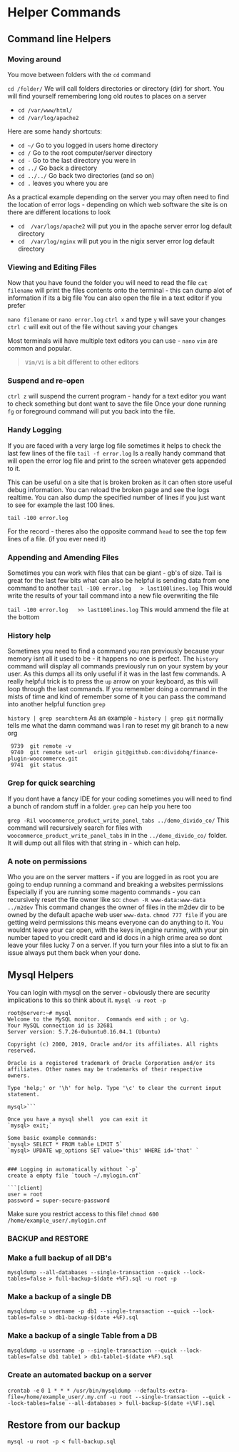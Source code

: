 # Helper Commands

## Command line Helpers

### Moving around
You move between folders with the `cd` command

`cd /folder/`
We will call folders directories or directory (dir) for short.
You will find yourself remembering long old routes to places on a server

- `cd /var/www/html/`
- `cd /var/log/apache2`

Here are some handy shortcuts:
- `cd ~/` Go to you logged in users home directory
- `cd /` Go to the root computer/server directory
- `cd -` Go to the last directory you were in
- `cd ../` Go back a directory
- `cd ../../` Go back two directories (and so on)
- `cd .` leaves you where you are

As a practical example depending on the server you may often need to find the location of error logs - depending on which web software the site is on there are different locations to look
- `cd  /var/logs/apache2` will put you in the apache server error log default directory
- `cd  /var/log/nginx` will put you in the nigix server error log default directory

### Viewing and Editing Files

Now that you have found the folder you will need to read the file
`cat filename` will print the files contents onto the terminal - this can dump alot of information if its a big file
You can also open the file in a text editor if you prefer

`nano filename` or `nano error.log`
`ctrl x` and type `y` will save your changes
`ctrl c` will exit out of the file without saving your changes

Most terminals will have multiple text editors you can use - `nano` `vim` are common and popular.
> `Vim/Vi` is a bit different to other editors

### Suspend and re-open
`ctrl z` will suspend the current program - handy for a text editor you want to check something but dont want to save the file
Once your done running `fg` or foreground command will put you back into the file.

### Handy Logging

If you are faced with a very large log file sometimes it helps to check the last few lines of the file
`tail -f error.log` Is a really handy command that will open the error log file and print to the screen whatever gets appended to it.

This can be useful on a site that is broken broken as it can often store useful debug information. You can reload the broken page and see the logs realtime.
You can also dump the specified number of lines if you just want to see for example the last 100 lines.

`tail -100 error.log`

For the record  - theres also the opposite command `head` to see the top few lines of a file. (if you ever need it)

### Appending and Amending Files

Sometimes you can work with files that can be giant - gb's of size. Tail is great for the last few bits what can also be helpful is sending data from one command to another
`tail -100 error.log   > last100lines.log`
This would write the results of your tail command into a new file overwriting the file 

`tail -100 error.log   >> last100lines.log` 
This would ammend the file at the bottom

### History help

Sometimes you need to find a command you ran previously because your memory isnt all it used to be - it happens no one is perfect.
The `history` command will display all commands previously run on your system by your user.
As this dumps all its only useful if it was in the last few commands.
A really helpful trick is to press the `up` arrow on your keyboard, as this will loop through the last commands.
If you remember doing a command in the mists of time and kind of remember some of it you can pass the command into another helpful function `grep`

`history | grep searchterm`
As an example - 
`history | grep git` normally tells me what the damn command was I ran to reset my git branch to a new org

```
 9739  git remote -v
 9740  git remote set-url  origin git@github.com:dividohq/finance-plugin-woocommerce.git
 9741  git status
```
### Grep for quick searching

If you dont have a fancy IDE for your coding sometimes you will need to find a bunch of random stuff in a folder.
`grep` can help you here too

`grep -Ril woocommerce_product_write_panel_tabs ../demo_divido_co/`
This command will recursively search for files with `woocommerce_product_write_panel_tabs` in in the `../demo_divido_co/` folder.
It will dump out all files with that string in - which can help.

### A note on permissions

Who you are on the server matters - if you are logged in as root you are going to endup running a command and breaking a websites permissions
Especially if you are running some magento commands - you can recursively reset the file owner like so:
`chown -R www-data:www-data ../m2dev`
This command changes the owner of files in the m2dev dir to be owned by the default apache web user `www-data`.
`chmod 777 file` if you are getting weird permissions this means everyone can do anything to it.
You wouldnt leave your car open, with the keys in,engine running, with your pin number taped to you credit card and id docs in a high crime area so dont leave your files lucky 7 on a server.
If you turn your files into a slut to fix an issue always put them back when your done.


## Mysql Helpers

You can login with mysql on the server - obviously there are security implications to this so think about it.
`mysql -u root -p`

```
root@server:~# mysql
Welcome to the MySQL monitor.  Commands end with ; or \g.
Your MySQL connection id is 32681
Server version: 5.7.26-0ubuntu0.16.04.1 (Ubuntu)

Copyright (c) 2000, 2019, Oracle and/or its affiliates. All rights reserved.

Oracle is a registered trademark of Oracle Corporation and/or its
affiliates. Other names may be trademarks of their respective
owners.

Type 'help;' or '\h' for help. Type '\c' to clear the current input statement.

mysql>```

Once you have a mysql shell  you can exit it
`mysql> exit;`

Some basic example commands:
`mysql> SELECT * FROM table LIMIT 5`
`mysql> UPDATE wp_options SET value='this' WHERE id='that' `


### Logging in automatically without `-p`
create a empty file `touch ~/.mylogin.cnf`

```[client]
user = root
password = super-secure-password
```

Make sure you restrict access to this file!
`chmod 600 /home/example_user/.mylogin.cnf`

### BACKUP and RESTORE


### Make a full backup of all DB's
`mysqldump --all-databases --single-transaction --quick --lock-tables=false > full-backup-$(date +%F).sql -u root -p`
### Make a backup of a single DB
`mysqldump -u username -p db1 --single-transaction --quick --lock-tables=false > db1-backup-$(date +%F).sql`
### Make a backup of a single Table from a DB
`mysqldump -u username -p --single-transaction --quick --lock-tables=false db1 table1 > db1-table1-$(date +%F).sql`

### Create an automated backup on a server
`crontab -e`
`0 1 * * * /usr/bin/mysqldump --defaults-extra-file=/home/example_user/.my.cnf -u root --single-transaction --quick --lock-tables=false --all-databases > full-backup-$(date +\%F).sql`

## Restore from our backup
`mysql -u root -p < full-backup.sql`



